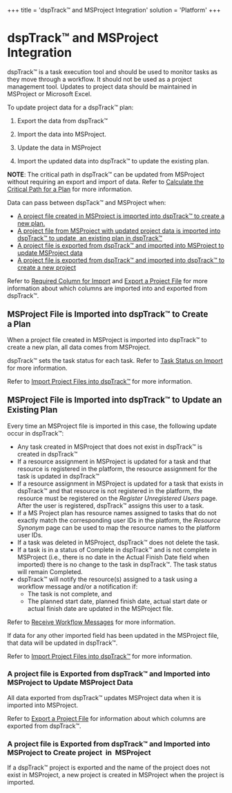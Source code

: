 +++
title = 'dspTrack™ and MSProject Integration'
solution = 'Platform'
+++

# dspTrack™ and MSProject Integration

dspTrack™ is a task execution tool and should be used to monitor tasks
as they move through a workflow. It should not be used as a project
management tool. Updates to project data should be maintained in
MSProject or Microsoft Excel.

To update project data for a dspTrack™ plan:

1.  Export the data from dspTrack™

2.  Import the data into MSProject.

3.  Update the data in MSProject

4.  Import the updated data into dspTrack™ to update the existing plan.

**NOTE**: The critical path in dspTrack™ can be updated from MSProject
without requiring an export and import of data. Refer to [Calculate the
Critical Path for a Plan](Calculate_the_Critical_Path_for_a_Plan)
for more information.

Data can pass between dspTack™ and MSProject when:

  - [A project file created in MSProject is imported into dspTrack™ to
    create a new
    plan.](#MSProject_File_is_Imported_into_dspTrack__to_Create_a_Plan)
  - [A project file from MSProject with updated project data is imported
    into dspTrack™ to update  an existing plan in
    dspTrack™](#MSProject_File_is_Imported_into_dspTrack__to_Update_an_Existing_Plan)
  - [A project file is exported from dspTrack™ and imported into
    MSProject to update MSProject
    data](#A_project_file_is_Exported_from_dspTrack__and_Imported_into_MSProject_to_Create_project__in__MSProject)
  - [A project file is exported from dspTrack™ and imported into
    dspTrack™ to create a new
    project](#A_project_file_is_Exported_from_dspTrack__and_Imported_into_MSProject_to_Update_MSProject_Data_)

Refer to [Required Column for
Import](Required_Columns_for_Import)<span> </span>and [Export a
Project File](Export_a_Project_File) for more information about
which columns are imported into and exported from
dspTrack™.

### <span id="MSProject_File_is_Imported_into_dspTrack__to_Create_a_Plan"></span><span style="font-size: 14.0pt;">MSProject File is Imported into dspTrack™ to Create a</span><span> </span><span class="Heading2Char" style="font-size: 14.0pt;">Plan</span>

<span>When a project file created in MSProject is imported into</span>
dspTrack™ to create a new plan, all data comes from MSProject.

dspTrack™ sets the task status for each task. Refer to [Task Status on
Import](../Page_Desc/Task_Status_on_Import) for more information.

Refer to [Import Project Files into
dspTrack™](Import_Project_Files_into_dspTrack) for more
information.

### <span id="MSProject_File_is_Imported_into_dspTrack__to_Update_an_Existing_Plan"></span><span style="font-size: 14.0pt;">MSProject File is Imported into dspTrack™ to Update an Existing</span><span> </span><span class="Heading2Char" style="font-size: 14.0pt;">Plan</span>

Every time an MSProject file is imported in this case, the following
update occur in dspTrack™:

  - Any task created in MSProject that does not exist in dspTrack™ is
    created in dspTrack™
  - If a resource assignment in MSProject is updated for a task and that
    resource is registered in the platform, the resource assignment for
    the task is updated in dspTrack™
  - If a resource assignment in MSProject is updated for a task that
    exists in dspTrack™ and that resource is not registered in the
    platform, the resource must be registered on the
    <span style="font-style: italic;">Register Unregistered Users</span>
    page. After the user is registered, dspTrack™ assigns this user to a
    task.
  - If a MS Project plan has resource names assigned to tasks that do
    not exactly match the corresponding user IDs in the platform, the
    <span style="font-style: italic;">Resource Synonym</span> page can
    be used to map the resource names to the platform user IDs.
  - If a task was deleted in MSProject, dspTrack™ does not delete the
    task.
  - If a task is in a status of Complete in dspTrack™ and is not
    complete in MSProject (i.e., there is no date in the Actual Finish
    Date field when imported) there is no change to the task in
    dspTrack™. The task status will remain Completed.
  - dspTrack™ will notify the resource(s) assigned to a task using a
    workflow message and/or a notification if:
      - The task is not complete, and
      - The planned start date, planned finish date, actual start date
        or actual finish date are updated in the MSProject file.

Refer to [Receive Workflow Messages](Receive_Workflow_Messages) for
more information.

If data for any other imported field has been updated in the MSProject
file, that data will be updated in dspTrack™.

Refer to [Import Project Files into
dspTrack™](Import_Project_Files_into_dspTrack) for more
information.

### <span id="A_project_file_is_Exported_from_dspTrack__and_Imported_into_MSProject_to_Update_MSProject_Data_"></span>A project file is Exported from dspTrack™ and Imported into MSProject to Update MSProject Data<span> </span>

All data exported from dspTrack™ updates MSProject data when it is
imported into MSProject.

Refer to [Export a Project File](Export_a_Project_File) for
information about which columns are exported from
dspTrack™.

### <span id="A_project_file_is_Exported_from_dspTrack__and_Imported_into_MSProject_to_Create_project__in__MSProject"></span>A project file is Exported from dspTrack™ and Imported into MSProject to Create project<span> </span> in <span> </span>MSProject

If a dspTrack™ project is exported and the name of the project does not
exist in MSProject, a new project is created in MSProject when the
project is imported.
